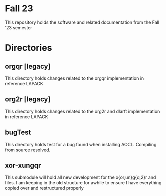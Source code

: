 # Fall 23

This repository holds the software and related documentation from the Fall '23 semester


# Directories
## orgqr [legacy]
This directory holds changes related to the orgqr implementation in reference LAPACK
## org2r [legacy]
This directory holds changes related to the org2r and dlarft implementation in reference LAPACK
## bugTest
This directory holds test for a bug found when installing AOCL. Compiling from source resolved.
## xor-xungqr 
This submodule will hold all new development for the x{or,un}g{q,2}r and files.
I am keeping in the old structure for awhile to ensure I have everything copied over and restructured properly

